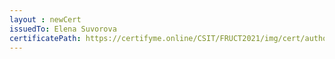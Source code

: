 ```yaml
--- 
layout : newCert 
issuedTo: Elena Suvorova 
certificatePath: https://certifyme.online/CSIT/FRUCT2021/img/cert/author/ElenaSuvorova_9c564.png
--- 
```

